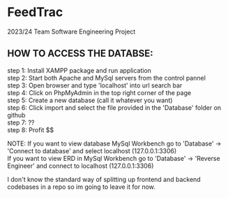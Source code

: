 # FeedTrac
2023/24 Team Software Engineering Project

## HOW TO ACCESS THE DATABSE:
  step 1:  Install XAMPP package and run application<br>
  step 2:  Start both Apache and MySql servers from the control pannel<br>
  step 3:  Open browser and type 'localhost' into url search bar<br>
  step 4:  Click on PhpMyAdmin in the top right corner of the page<br>
  step 5:  Create a new database (call it whatever you want)<br>
  step 6:  Click import and select the file provided in the 'Database' folder on github<br>
  step 7:  ??<br>
  step 8:  Profit $$<br>

  NOTE:   If you want to view database MySql Workbench go to 'Database' -> 'Connect to database' and select localhost (127.0.0.1:3306)<br>
          If you want to view ERD in MySql Workbench go to 'Database' -> 'Reverse Engineer' and connect to localhost (127.0.0.1:3306)<br>



I don't know the standard way of splitting up frontend and backend codebases in a repo so im going to leave it for now.
